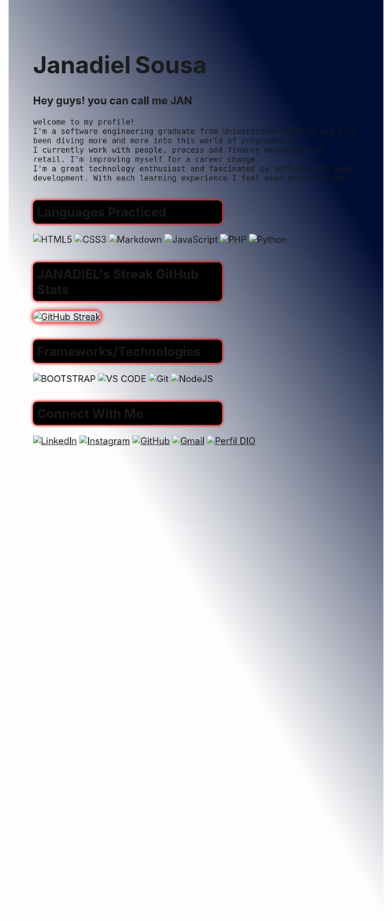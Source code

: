 <head>
<style>
container{
    cursor:default;
    font-size:3rem;
    }
h2{
    font-size: 1.6rem;
     width: 23rem;
    }
h2:hover{
        color: white;
        font-size: 1.9rem;
        width: 28rem;
        border: none;
        box-shadow: white  0 0 2px, red 0 0 8px,  red 0 0 10px;
}
    container:hover{
        text-shadow: white 0 0 2px, red 0 0 18px, rgb(3, 115, 3) 0 0 40px;
        color: black;
        font-weight: bold;
        }
    .card{
box-shadow: white  0 0 1px, red 0 0 9px, red 0 0 12px; border-radius: 1rem;
}
.card1{
    box-shadow: white  0 0 1px, red 0 0 4px,  red 0 0 7px;
    border-radius:0.5rem;
    padding:0.5rem;
    background-color: black
}
body{
    background: linear-gradient(60deg,#0120  65%, #000d34 90%);
    font-size:1.15rem;
    }
</style>
</head>
<body>
 <h1>
            <container>J</container><container>a</container><container>n</container><container>a</container><container>d</container><container>i</container><container>e</container><container>l</container> 
             <container>S</container><container>o</container><container>u</container><container>s</container><container>a</container>
  </h1>
   <h3> Hey guys! you can call me <strong>JAN </strong></h3>

    welcome to my profile!
    I'm a software engineering graduate from Universidade ESTÁCIO and I've been diving more and more into this world of programming!
    I currently work with people, process and finance management in retail. I'm improving myself for a career change.
    I'm a great technology enthusiast and fascinated by software and game development. With each learning experience I feel even more excited!

<h2 class= "card1">Languages ​​Practiced</h2>

   ![HTML5](https://img.shields.io/badge/HTML5-E34F26?style=for-the-badge&logo=html5&logoColor=white)
   ![CSS3](https://img.shields.io/badge/CSS3-1572B6?style=for-the-badge&logo=css3&logoColor=white) 
   ![Markdown](https://img.shields.io/badge/Markdown-000?style=for-the-badge&logo=markdown)
   ![JavaScript](https://img.shields.io/badge/JavaScript-F7DF1E?style=for-the-badge&logo=javascript&logoColor=black) 
   ![PHP](https://img.shields.io/badge/PHP-777BB4?style=for-the-badge&logo=php&logoColor=white) 
   ![Python](https://img.shields.io/badge/python-3670A0?style=for-the-badge&logo=python&logoColor=ffdd54) 
<h2 class= "card1"> JANADIEL's Streak GitHub Stats</h2>
   <a href="https://github.com/JANADIEL"><img class= "card" src="https://streak-stats.demolab.com?user=JANADIEL&theme=shadow_red&hide_border=true&border_radius=20&background=000" alt="GitHub Streak"/></a>
<h2 class= "card1">Frameworks/Technologies</h2>

 ![BOOTSTRAP](https://img.shields.io/badge/Bootstrap-gray?style=for-the-badge&logo=BOOTSTRAP&logoColor=black&logoSize=auto)
![VS CODE](https://img.shields.io/badge/VS_Code-blue?style=for-the-badge&logo=Visual%20Studio%20Code&logoColor=white&logoSize=auto)
![Git](https://img.shields.io/badge/GIT-E44C30?style=for-the-badge&logo=git&logoColor=white)
![NodeJS](https://img.shields.io/badge/node.js-6DA55F?style=for-the-badge&logo=node.js&logoColor=white)
<h2 class= "card1">Connect With Me</h2>

[![LinkedIn](https://img.shields.io/badge/LinkedIn-0077B5?style=for-the-badge&logo=linkedin&logoColor=white)](https://www.linkedin.com/in/janadiel-sousa-9a1416158)
[![Instagram](https://img.shields.io/badge/-Instagram-%23E4405F?style=for-the-badge&logo=instagram&logoColor=white)](https://www.instagram.com/jan_sousa1/)
[![GitHub](https://img.shields.io/badge/GitHub-100000?style=for-the-badge&logo=github&logoColor=white)](https://github.com/JANADIEL)
[![Gmail](https://img.shields.io/badge/Gmail-333333?style=for-the-badge&logo=gmail&logoColor=red)](mailto:janadiel03@gmial.com)
[![Perfil DIO](https://img.shields.io/badge/DIO-WHITE?style=for-the-badge&color=black)](https://web.dio.me/users/janadiel003/)

   

</body>